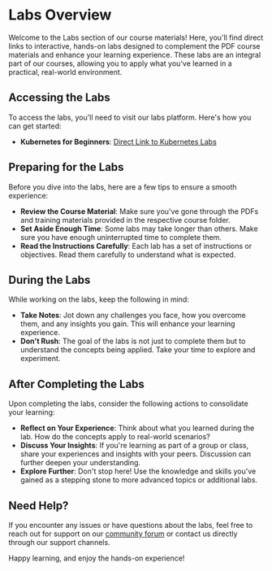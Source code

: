 # Labs Overview

Welcome to the Labs section of our course materials! Here, you'll find direct links to interactive, hands-on labs designed to complement the PDF course materials and enhance your learning experience. These labs are an integral part of our courses, allowing you to apply what you've learned in a practical, real-world environment.

## Accessing the Labs

To access the labs, you'll need to visit our labs platform. Here's how you can get started:
   - **Kubernetes for Beginners**: [Direct Link to Kubernetes Labs](https://learn.kodekloud.com/user/courses/labs-kubernetes-for-beginners)

## Preparing for the Labs

Before you dive into the labs, here are a few tips to ensure a smooth experience:

- **Review the Course Material**: Make sure you've gone through the PDFs and training materials provided in the respective course folder.
- **Set Aside Enough Time**: Some labs may take longer than others. Make sure you have enough uninterrupted time to complete them.
- **Read the Instructions Carefully**: Each lab has a set of instructions or objectives. Read them carefully to understand what is expected.

## During the Labs

While working on the labs, keep the following in mind:

- **Take Notes**: Jot down any challenges you face, how you overcome them, and any insights you gain. This will enhance your learning experience.
- **Don't Rush**: The goal of the labs is not just to complete them but to understand the concepts being applied. Take your time to explore and experiment.

## After Completing the Labs

Upon completing the labs, consider the following actions to consolidate your learning:

- **Reflect on Your Experience**: Think about what you learned during the lab. How do the concepts apply to real-world scenarios?
- **Discuss Your Insights**: If you're learning as part of a group or class, share your experiences and insights with your peers. Discussion can further deepen your understanding.
- **Explore Further**: Don't stop here! Use the knowledge and skills you've gained as a stepping stone to more advanced topics or additional labs.

## Need Help?

If you encounter any issues or have questions about the labs, feel free to reach out for support on our [community forum](https://kodekloud.com/community/) or contact us directly through our support channels.

Happy learning, and enjoy the hands-on experience!
